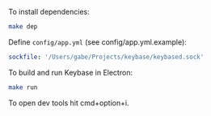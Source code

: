 To install dependencies:

```bash
make dep
```

Define `config/app.yml` (see config/app.yml.example):

```yaml
sockfile: '/Users/gabe/Projects/keybase/keybased.sock'
```

To build and run Keybase in Electron:

```bash
make run
```


To open dev tools hit cmd+option+i.
